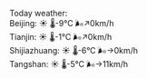 Today weather:  
Beijing: ☀️ 🌡️-9°C 🌬️↗0km/h  
Tianjin: ☀️ 🌡️-1°C 🌬️↗0km/h  
Shijiazhuang: ☀️ 🌡️-6°C 🌬️→0km/h  
Tangshan: ☀️ 🌡️-5°C 🌬️→11km/h  
